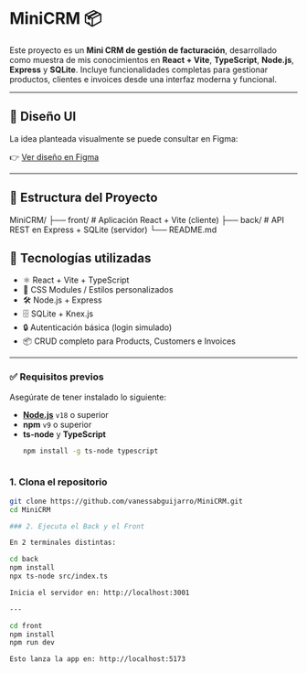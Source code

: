 # MiniCRM 📦

Este proyecto es un **Mini CRM de gestión de facturación**, desarrollado como muestra de mis conocimientos en **React + Vite**, **TypeScript**, **Node.js**, **Express** y **SQLite**. Incluye funcionalidades completas para gestionar productos, clientes e invoices desde una interfaz moderna y funcional.

---

## 🎨 Diseño UI

La idea planteada visualmente se puede consultar en Figma:

👉 [Ver diseño en Figma](https://www.figma.com/design/x3CsPnaHPnHuL2h2webLlC/Xuntando-pezas)

---

## 📁 Estructura del Proyecto

MiniCRM/
├── front/ # Aplicación React + Vite (cliente)
├── back/ # API REST en Express + SQLite (servidor)
└── README.md

## 🚀 Tecnologías utilizadas

- ⚛️ React + Vite + TypeScript
- 💅 CSS Modules / Estilos personalizados
- 🛠️ Node.js + Express
- 🗄️ SQLite + Knex.js
- 🔒 Autenticación básica (login simulado)
- 📦 CRUD completo para Products, Customers e Invoices

---

### ✅ Requisitos previos

Asegúrate de tener instalado lo siguiente:

- **[Node.js](https://nodejs.org/)** `v18` o superior  
- **npm** `v9` o superior  
- **ts-node** y **TypeScript**  
  ```bash
  npm install -g ts-node typescript



### 1. Clona el repositorio

```bash
git clone https://github.com/vanessabguijarro/MiniCRM.git
cd MiniCRM

### 2. Ejecuta el Back y el Front

En 2 terminales distintas:

cd back
npm install
npx ts-node src/index.ts

Inicia el servidor en: http://localhost:3001

---

cd front
npm install
npm run dev

Esto lanza la app en: http://localhost:5173
